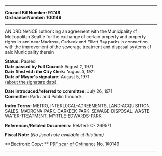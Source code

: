 * * * * *  
  
**Council Bill Number: [](#h0)[](#h2)91749**   
**Ordinance Number: 100149**  
  
* * * * *  
  
AN ORDINANCE authorizing an agreement with the Municipality of Metropolitan Seattle for the exchange of certain property and property rights in and near Madrona, Carkeek and Elliott Bay parks in connection with the improvement of the sewerage treatment and disposal systems of said Municipality therein.  
  
**Status:** Passed   
**Date passed by Full Council:** August 2, 1971   
**Date filed with the City Clerk:** August 5, 1971   
**Date of Mayor's signature:** August 5, 1971   
[(about the signature date)](/~public/approvaldate.htm)   
  
  
**Date introduced/referred to committee:** July 26, 1971   
**Committee:** Parks and Public Grounds   
  
**Index Terms:** METRO, INTERLOCAL-AGREEMENTS, LAND-ACQUISITION, SALES, MADRONA-PARK, CARKEEK-PARK, SEWAGE-DISPOSAL, WASTE-WATER-TREATMENT, MYRTLE-EDWARDS-PARK  
  
**References/Related Documents:** Related: CF 269571  
  
**Fiscal Note:** *(No fiscal note available at this time)*  
  
**Electronic Copy: ** [PDF scan of Ordinance No. 100149](/~archives/Ordinances/Ord_100149.pdf)  
  
* * * * *  
